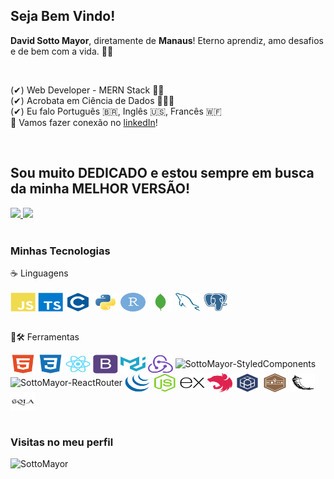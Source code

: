 ## Seja Bem Vindo!

<b>David Sotto Mayor</b>, diretamente de <b>Manaus</b>! Eterno aprendiz, amo desafios e de bem com a vida. 🐱‍👤

<br/>

(✔) Web Developer - MERN Stack 🐱‍💻 <br/>
(✔) Acrobata em Ciência de Dados 👨‍🔬🎲 <br/>
(✔) Eu falo Português 🇧🇷, Inglês 🇺🇸, Francês 🇼🇫 <br/>
🔗 Vamos fazer conexão no [linkedIn](https://www.linkedin.com/in/sotto-mayor/)! 

<br/>

## Sou muito DEDICADO e estou sempre em busca da minha MELHOR VERSÃO!
<div>
  <a href="https://github.com/SottoMayor">
    <img height="180em" src="https://github-readme-stats.vercel.app/api?username=SottoMayor&show_icons=true&theme=tokyonight&include_all_commits=true&count_private=true"/>
    <img height="180em" src="https://github-readme-stats.vercel.app/api/top-langs/?username=SottoMayor&layout=compact&langs_count=7&theme=radical"/>
  </a>
</div>

<br/>

<h3>Minhas Tecnologias</h3>
☕ Linguagens

  <div style="display: inline_block"><br>
    <img align="center" alt="SottoMayor-Js" height="30" width="40" src="https://raw.githubusercontent.com/devicons/devicon/master/icons/javascript/javascript-plain.svg">
    <img align="center" alt="SottoMayor-Ts" height="30" width="40" src="https://raw.githubusercontent.com/devicons/devicon/master/icons/typescript/typescript-plain.svg">
    <img align="center" alt="SottoMayor-C" height="30" width="40" src="https://raw.githubusercontent.com/devicons/devicon/00f02ef57fb7601fd1ddcc2fe6fe670fef3ae3e4/icons/c/c-plain.svg">
    <img align="center" alt="SottoMayor-Python" height="30" width="40" src="https://raw.githubusercontent.com/devicons/devicon/master/icons/python/python-original.svg">
    <img align="center" alt="SottoMayor-R" height="30" width="40"     src="https://raw.githubusercontent.com/devicons/devicon/00f02ef57fb7601fd1ddcc2fe6fe670fef3ae3e4/icons/rstudio/rstudio-plain.svg">
    <img align="center" alt="SottoMayor-MongoDB" height="30" width="40"     src="https://raw.githubusercontent.com/devicons/devicon/00f02ef57fb7601fd1ddcc2fe6fe670fef3ae3e4/icons/mongodb/mongodb-plain.svg">
    <img align="center" alt="SottoMayor-MySQL" height="30" width="40"     src="https://raw.githubusercontent.com/devicons/devicon/00f02ef57fb7601fd1ddcc2fe6fe670fef3ae3e4/icons/mysql/mysql-plain.svg">
    <img align="center" alt="SottoMayor-PostgreSQL" height="30" width="40"     src="https://raw.githubusercontent.com/devicons/devicon/00f02ef57fb7601fd1ddcc2fe6fe670fef3ae3e4/icons/postgresql/postgresql-plain.svg">
  </div>
 
<br/>
 
 🧰🛠 Ferramentas
 
  <div style="display: inline_block">
  <img align="center" alt="SottoMayor-HTML" height="30" width="40" src="https://raw.githubusercontent.com/devicons/devicon/00f02ef57fb7601fd1ddcc2fe6fe670fef3ae3e4/icons/html5/html5-plain.svg">
  <img align="center" alt="SottoMayor-CSS" height="30" width="40" src="https://raw.githubusercontent.com/devicons/devicon/00f02ef57fb7601fd1ddcc2fe6fe670fef3ae3e4/icons/css3/css3-plain.svg">
    <img align="center" alt="SottoMayor-React" height="30" width="40" src="https://raw.githubusercontent.com/devicons/devicon/master/icons/react/react-original.svg">
    <img align="center" alt="SottoMayor-Bootstrap" height="30" width="40" src="https://raw.githubusercontent.com/devicons/devicon/00f02ef57fb7601fd1ddcc2fe6fe670fef3ae3e4/icons/bootstrap/bootstrap-plain.svg">
    <img align="center" alt="SottoMayor-MaterialUI" height="30" width="40" src="https://raw.githubusercontent.com/devicons/devicon/00f02ef57fb7601fd1ddcc2fe6fe670fef3ae3e4/icons/materialui/materialui-plain.svg">
    <img align="center" alt="SottoMayor-Redux" height="30" width="40" src="https://raw.githubusercontent.com/devicons/devicon/00f02ef57fb7601fd1ddcc2fe6fe670fef3ae3e4/icons/redux/redux-original.svg">
    <img align="center" alt="SottoMayor-StyledComponents" height="25" width="85" src="https://img.shields.io/badge/styled--components-DB7093?style=for-the-badge&logo=styled-components&logoColor=white">
    <img align="center" alt="SottoMayor-ReactRouter" height="25" width="85" src="https://img.shields.io/badge/React_Router-CA4245?style=for-the-badge&logo=react-router&logoColor=white">
    <img align="center" alt="SottoMayor-JQuery" height="30" width="40" src="https://raw.githubusercontent.com/devicons/devicon/00f02ef57fb7601fd1ddcc2fe6fe670fef3ae3e4/icons/jquery/jquery-plain.svg">
    <img align="center" alt="SottoMayor-NodeJs" height="30" width="40" src="https://raw.githubusercontent.com/devicons/devicon/00f02ef57fb7601fd1ddcc2fe6fe670fef3ae3e4/icons/nodejs/nodejs-plain.svg">
    <img align="center" alt="SottoMayor-Express" height="30" width="40" src="https://raw.githubusercontent.com/devicons/devicon/00f02ef57fb7601fd1ddcc2fe6fe670fef3ae3e4/icons/express/express-original.svg">
    <img align="center" alt="SottoMayor-Nest" height="30" width="40" src="https://raw.githubusercontent.com/devicons/devicon/00f02ef57fb7601fd1ddcc2fe6fe670fef3ae3e4/icons/nestjs/nestjs-plain.svg">
  <img align="center" alt="SottoMayor-Sequelize" height="30" width="40" src="https://raw.githubusercontent.com/devicons/devicon/00f02ef57fb7601fd1ddcc2fe6fe670fef3ae3e4/icons/sequelize/sequelize-plain.svg">
  <img align="center" alt="SottoMayor-Mocha" height="30" width="40" src="https://raw.githubusercontent.com/devicons/devicon/00f02ef57fb7601fd1ddcc2fe6fe670fef3ae3e4/icons/mocha/mocha-plain.svg">
   <img align="center" alt="SottoMayor-Flask" height="30" width="40" src="https://raw.githubusercontent.com/devicons/devicon/00f02ef57fb7601fd1ddcc2fe6fe670fef3ae3e4/icons/flask/flask-original.svg">
  <img align="center" alt="SottoMayor-SQLAlchemy" height="30" width="40" src="https://raw.githubusercontent.com/devicons/devicon/00f02ef57fb7601fd1ddcc2fe6fe670fef3ae3e4/icons/sqlalchemy/sqlalchemy-plain.svg">
  </div>
  
  <br/>
  
  <h3>Visitas no meu perfil</h3>
  <img src="https://komarev.com/ghpvc/?username=SottoMayor&color=red" alt="SottoMayor" /> 
